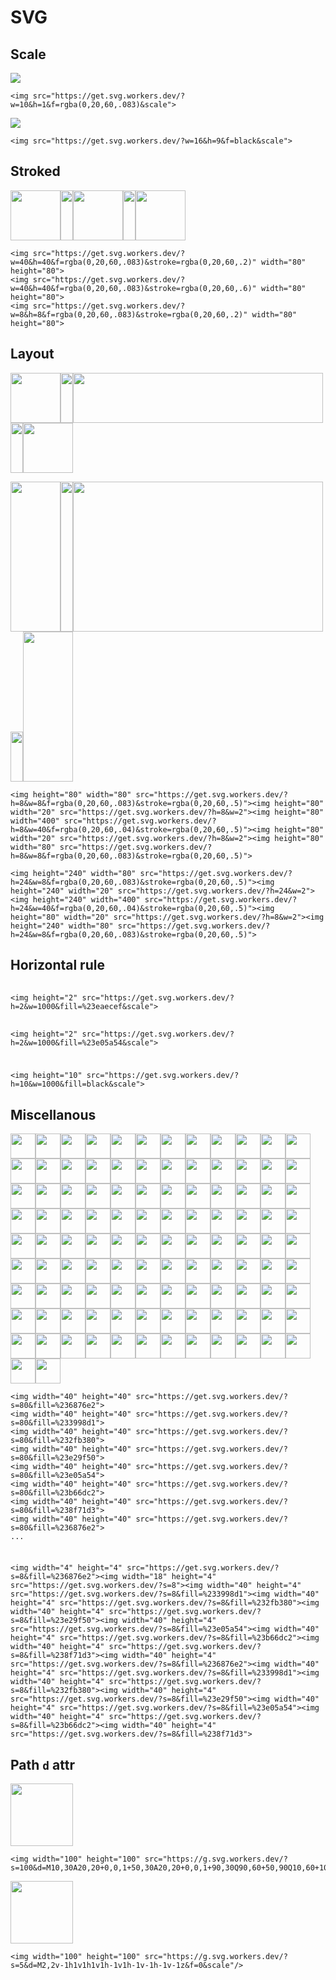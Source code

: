 # SVG

## Scale

<img src="https://get.svg.workers.dev/?w=10&h=1&f=rgba(0,20,60,.083)&scale">

```
<img src="https://get.svg.workers.dev/?w=10&h=1&f=rgba(0,20,60,.083)&scale">
```

<img src="https://get.svg.workers.dev/?w=16&h=9&f=black&scale">

```
<img src="https://get.svg.workers.dev/?w=16&h=9&f=black&scale">
```


## Stroked

<img width="80" height="80" src="https://get.svg.workers.dev/?w=40&h=40&f=rgba(0,20,60,.083)&stroke=rgba(0,20,60,.2)"><img width="20" height="80" src="https://get.svg.workers.dev/?h=8&w=2"><img width="80" height="80" src="https://get.svg.workers.dev/?w=40&h=40&f=rgba(0,20,60,.083)&stroke=rgba(0,20,60,.6)"><img width="20" height="80" src="https://get.svg.workers.dev/?h=8&w=2"><img width="80" height="80" src="https://get.svg.workers.dev/?w=8&h=8&f=rgba(0,20,60,.083)&stroke=rgba(0,20,60,.2)">

```
<img src="https://get.svg.workers.dev/?w=40&h=40&f=rgba(0,20,60,.083)&stroke=rgba(0,20,60,.2)" width="80" height="80">
<img src="https://get.svg.workers.dev/?w=40&h=40&f=rgba(0,20,60,.083)&stroke=rgba(0,20,60,.6)" width="80" height="80">
<img src="https://get.svg.workers.dev/?w=8&h=8&f=rgba(0,20,60,.083)&stroke=rgba(0,20,60,.2)" width="80" height="80">
```


## Layout

<img height="80" width="80" src="https://get.svg.workers.dev/?h=8&w=8&f=rgba(0,20,60,.083)&stroke=rgba(0,20,60,.5)"><img height="80" width="20" src="https://get.svg.workers.dev/?h=8&w=2"><img height="80" width="400" src="https://get.svg.workers.dev/?h=8&w=40&f=rgba(0,20,60,.04)&stroke=rgba(0,20,60,.5)"><img height="80" width="20" src="https://get.svg.workers.dev/?h=8&w=2"><img height="80" width="80" src="https://get.svg.workers.dev/?h=8&w=8&f=rgba(0,20,60,.083)&stroke=rgba(0,20,60,.5)">

<img height="240" width="80" src="https://get.svg.workers.dev/?h=24&w=8&f=rgba(0,20,60,.083)&stroke=rgba(0,20,60,.5)"><img height="240" width="20" src="https://get.svg.workers.dev/?h=24&w=2"><img height="240" width="400" src="https://get.svg.workers.dev/?h=24&w=40&f=rgba(0,20,60,.04)&stroke=rgba(0,20,60,.5)"><img height="80" width="20" src="https://get.svg.workers.dev/?h=8&w=2"><img height="240" width="80" src="https://get.svg.workers.dev/?h=24&w=8&f=rgba(0,20,60,.083)&stroke=rgba(0,20,60,.5)">

```
<img height="80" width="80" src="https://get.svg.workers.dev/?h=8&w=8&f=rgba(0,20,60,.083)&stroke=rgba(0,20,60,.5)"><img height="80" width="20" src="https://get.svg.workers.dev/?h=8&w=2"><img height="80" width="400" src="https://get.svg.workers.dev/?h=8&w=40&f=rgba(0,20,60,.04)&stroke=rgba(0,20,60,.5)"><img height="80" width="20" src="https://get.svg.workers.dev/?h=8&w=2"><img height="80" width="80" src="https://get.svg.workers.dev/?h=8&w=8&f=rgba(0,20,60,.083)&stroke=rgba(0,20,60,.5)">

<img height="240" width="80" src="https://get.svg.workers.dev/?h=24&w=8&f=rgba(0,20,60,.083)&stroke=rgba(0,20,60,.5)"><img height="240" width="20" src="https://get.svg.workers.dev/?h=24&w=2"><img height="240" width="400" src="https://get.svg.workers.dev/?h=24&w=40&f=rgba(0,20,60,.04)&stroke=rgba(0,20,60,.5)"><img height="80" width="20" src="https://get.svg.workers.dev/?h=8&w=2"><img height="240" width="80" src="https://get.svg.workers.dev/?h=24&w=8&f=rgba(0,20,60,.083)&stroke=rgba(0,20,60,.5)">
```


## Horizontal rule

<img height="2" src="https://get.svg.workers.dev/?h=2&w=1000&fill=%23eaecef&scale">

```
<img height="2" src="https://get.svg.workers.dev/?h=2&w=1000&fill=%23eaecef&scale">
```

<img height="2" src="https://get.svg.workers.dev/?h=2&w=1000&fill=%23e05a54&scale">

```
<img height="2" src="https://get.svg.workers.dev/?h=2&w=1000&fill=%23e05a54&scale">
```

<img height="10" src="https://get.svg.workers.dev/?h=10&w=1000&fill=black&scale">

```
<img height="10" src="https://get.svg.workers.dev/?h=10&w=1000&fill=black&scale">
```


## Miscellanous

<img width="40" height="40" src="https://get.svg.workers.dev/?s=80&fill=%236876e2"><img width="40" height="40" src="https://get.svg.workers.dev/?s=80&fill=%233998d1"><img width="40" height="40" src="https://get.svg.workers.dev/?s=80&fill=%232fb380"><img width="40" height="40" src="https://get.svg.workers.dev/?s=80&fill=%23e29f50"><img width="40" height="40" src="https://get.svg.workers.dev/?s=80&fill=%23e05a54"><img width="40" height="40" src="https://get.svg.workers.dev/?s=80&fill=%23b66dc2"><img width="40" height="40" src="https://get.svg.workers.dev/?s=80&fill=%238f71d3"><img width="40" height="40" src="https://get.svg.workers.dev/?s=80&fill=%236876e2"><img width="40" height="40" src="https://get.svg.workers.dev/?s=80&fill=%233998d1"><img width="40" height="40" src="https://get.svg.workers.dev/?s=80&fill=%232fb380"><img width="40" height="40" src="https://get.svg.workers.dev/?s=80&fill=%23e29f50"><img width="40" height="40" src="https://get.svg.workers.dev/?s=80&fill=%23e05a54"><img width="40" height="40" src="https://get.svg.workers.dev/?s=80&fill=%23b66dc2"><img width="40" height="40" src="https://get.svg.workers.dev/?s=80&fill=%238f71d3"><img width="40" height="40" src="https://get.svg.workers.dev/?s=80&fill=%236876e2"><img width="40" height="40" src="https://get.svg.workers.dev/?s=80&fill=%233998d1"><img width="40" height="40" src="https://get.svg.workers.dev/?s=80&fill=%232fb380"><img width="40" height="40" src="https://get.svg.workers.dev/?s=80&fill=%23e29f50"><img width="40" height="40" src="https://get.svg.workers.dev/?s=80&fill=%23e05a54"><img width="40" height="40" src="https://get.svg.workers.dev/?s=80&fill=%23b66dc2"><img width="40" height="40" src="https://get.svg.workers.dev/?s=80&fill=%238f71d3"><img width="40" height="40" src="https://get.svg.workers.dev/?s=80&fill=%236876e2"><img width="40" height="40" src="https://get.svg.workers.dev/?s=80&fill=%233998d1"><img width="40" height="40" src="https://get.svg.workers.dev/?s=80&fill=%232fb380"><img width="40" height="40" src="https://get.svg.workers.dev/?s=80&fill=%23e29f50"><img width="40" height="40" src="https://get.svg.workers.dev/?s=80&fill=%23e05a54"><img width="40" height="40" src="https://get.svg.workers.dev/?s=80&fill=%23b66dc2"><img width="40" height="40" src="https://get.svg.workers.dev/?s=80&fill=%238f71d3"><img width="40" height="40" src="https://get.svg.workers.dev/?s=80&fill=%236876e2"><img width="40" height="40" src="https://get.svg.workers.dev/?s=80&fill=%233998d1"><img width="40" height="40" src="https://get.svg.workers.dev/?s=80&fill=%232fb380"><img width="40" height="40" src="https://get.svg.workers.dev/?s=80&fill=%23e29f50"><img width="40" height="40" src="https://get.svg.workers.dev/?s=80&fill=%23e05a54"><img width="40" height="40" src="https://get.svg.workers.dev/?s=80&fill=%23b66dc2"><img width="40" height="40" src="https://get.svg.workers.dev/?s=80&fill=%238f71d3"><img width="40" height="40" src="https://get.svg.workers.dev/?s=80&fill=%236876e2"><img width="40" height="40" src="https://get.svg.workers.dev/?s=80&fill=%233998d1"><img width="40" height="40" src="https://get.svg.workers.dev/?s=80&fill=%232fb380"><img width="40" height="40" src="https://get.svg.workers.dev/?s=80&fill=%23e29f50"><img width="40" height="40" src="https://get.svg.workers.dev/?s=80&fill=%23e05a54"><img width="40" height="40" src="https://get.svg.workers.dev/?s=80&fill=%23b66dc2"><img width="40" height="40" src="https://get.svg.workers.dev/?s=80&fill=%238f71d3"><img width="40" height="40" src="https://get.svg.workers.dev/?s=80&fill=%236876e2"><img width="40" height="40" src="https://get.svg.workers.dev/?s=80&fill=%233998d1"><img width="40" height="40" src="https://get.svg.workers.dev/?s=80&fill=%232fb380"><img width="40" height="40" src="https://get.svg.workers.dev/?s=80&fill=%23e29f50"><img width="40" height="40" src="https://get.svg.workers.dev/?s=80&fill=%23e05a54"><img width="40" height="40" src="https://get.svg.workers.dev/?s=80&fill=%23b66dc2"><img width="40" height="40" src="https://get.svg.workers.dev/?s=80&fill=%238f71d3"><img width="40" height="40" src="https://get.svg.workers.dev/?s=80&fill=%236876e2"><img width="40" height="40" src="https://get.svg.workers.dev/?s=80&fill=%233998d1"><img width="40" height="40" src="https://get.svg.workers.dev/?s=80&fill=%232fb380"><img width="40" height="40" src="https://get.svg.workers.dev/?s=80&fill=%23e29f50"><img width="40" height="40" src="https://get.svg.workers.dev/?s=80&fill=%23e05a54"><img width="40" height="40" src="https://get.svg.workers.dev/?s=80&fill=%23b66dc2"><img width="40" height="40" src="https://get.svg.workers.dev/?s=80&fill=%238f71d3"><img width="40" height="40" src="https://get.svg.workers.dev/?s=80&fill=%236876e2"><img width="40" height="40" src="https://get.svg.workers.dev/?s=80&fill=%233998d1"><img width="40" height="40" src="https://get.svg.workers.dev/?s=80&fill=%232fb380"><img width="40" height="40" src="https://get.svg.workers.dev/?s=80&fill=%23e29f50"><img width="40" height="40" src="https://get.svg.workers.dev/?s=80&fill=%23e05a54"><img width="40" height="40" src="https://get.svg.workers.dev/?s=80&fill=%23b66dc2"><img width="40" height="40" src="https://get.svg.workers.dev/?s=80&fill=%238f71d3"><img width="40" height="40" src="https://get.svg.workers.dev/?s=80&fill=%236876e2"><img width="40" height="40" src="https://get.svg.workers.dev/?s=80&fill=%233998d1"><img width="40" height="40" src="https://get.svg.workers.dev/?s=80&fill=%232fb380"><img width="40" height="40" src="https://get.svg.workers.dev/?s=80&fill=%23e29f50"><img width="40" height="40" src="https://get.svg.workers.dev/?s=80&fill=%23e05a54"><img width="40" height="40" src="https://get.svg.workers.dev/?s=80&fill=%23b66dc2"><img width="40" height="40" src="https://get.svg.workers.dev/?s=80&fill=%238f71d3"><img width="40" height="40" src="https://get.svg.workers.dev/?s=80&fill=%236876e2"><img width="40" height="40" src="https://get.svg.workers.dev/?s=80&fill=%233998d1"><img width="40" height="40" src="https://get.svg.workers.dev/?s=80&fill=%232fb380"><img width="40" height="40" src="https://get.svg.workers.dev/?s=80&fill=%23e29f50"><img width="40" height="40" src="https://get.svg.workers.dev/?s=80&fill=%23e05a54"><img width="40" height="40" src="https://get.svg.workers.dev/?s=80&fill=%23b66dc2"><img width="40" height="40" src="https://get.svg.workers.dev/?s=80&fill=%238f71d3"><img width="40" height="40" src="https://get.svg.workers.dev/?s=80&fill=%236876e2"><img width="40" height="40" src="https://get.svg.workers.dev/?s=80&fill=%233998d1"><img width="40" height="40" src="https://get.svg.workers.dev/?s=80&fill=%232fb380"><img width="40" height="40" src="https://get.svg.workers.dev/?s=80&fill=%23e29f50"><img width="40" height="40" src="https://get.svg.workers.dev/?s=80&fill=%23e05a54"><img width="40" height="40" src="https://get.svg.workers.dev/?s=80&fill=%23b66dc2"><img width="40" height="40" src="https://get.svg.workers.dev/?s=80&fill=%238f71d3"><img width="40" height="40" src="https://get.svg.workers.dev/?s=80&fill=%236876e2"><img width="40" height="40" src="https://get.svg.workers.dev/?s=80&fill=%233998d1"><img width="40" height="40" src="https://get.svg.workers.dev/?s=80&fill=%232fb380"><img width="40" height="40" src="https://get.svg.workers.dev/?s=80&fill=%23e29f50"><img width="40" height="40" src="https://get.svg.workers.dev/?s=80&fill=%23e05a54"><img width="40" height="40" src="https://get.svg.workers.dev/?s=80&fill=%23b66dc2"><img width="40" height="40" src="https://get.svg.workers.dev/?s=80&fill=%238f71d3"><img width="40" height="40" src="https://get.svg.workers.dev/?s=80&fill=%236876e2"><img width="40" height="40" src="https://get.svg.workers.dev/?s=80&fill=%233998d1"><img width="40" height="40" src="https://get.svg.workers.dev/?s=80&fill=%232fb380"><img width="40" height="40" src="https://get.svg.workers.dev/?s=80&fill=%23e29f50"><img width="40" height="40" src="https://get.svg.workers.dev/?s=80&fill=%23e05a54"><img width="40" height="40" src="https://get.svg.workers.dev/?s=80&fill=%23b66dc2"><img width="40" height="40" src="https://get.svg.workers.dev/?s=80&fill=%238f71d3"><img width="40" height="40" src="https://get.svg.workers.dev/?s=80&fill=%236876e2"><img width="40" height="40" src="https://get.svg.workers.dev/?s=80&fill=%233998d1"><img width="40" height="40" src="https://get.svg.workers.dev/?s=80&fill=%232fb380"><img width="40" height="40" src="https://get.svg.workers.dev/?s=80&fill=%23e29f50"><img width="40" height="40" src="https://get.svg.workers.dev/?s=80&fill=%23e05a54"><img width="40" height="40" src="https://get.svg.workers.dev/?s=80&fill=%23b66dc2"><img width="40" height="40" src="https://get.svg.workers.dev/?s=80&fill=%238f71d3"><img width="40" height="40" src="https://get.svg.workers.dev/?s=80&fill=%236876e2"><img width="40" height="40" src="https://get.svg.workers.dev/?s=80&fill=%233998d1"><img width="40" height="40" src="https://get.svg.workers.dev/?s=80&fill=%232fb380"><img width="40" height="40" src="https://get.svg.workers.dev/?s=80&fill=%23e29f50"><img width="40" height="40" src="https://get.svg.workers.dev/?s=80&fill=%23e05a54">

```
<img width="40" height="40" src="https://get.svg.workers.dev/?s=80&fill=%236876e2">
<img width="40" height="40" src="https://get.svg.workers.dev/?s=80&fill=%233998d1">
<img width="40" height="40" src="https://get.svg.workers.dev/?s=80&fill=%232fb380">
<img width="40" height="40" src="https://get.svg.workers.dev/?s=80&fill=%23e29f50">
<img width="40" height="40" src="https://get.svg.workers.dev/?s=80&fill=%23e05a54">
<img width="40" height="40" src="https://get.svg.workers.dev/?s=80&fill=%23b66dc2">
<img width="40" height="40" src="https://get.svg.workers.dev/?s=80&fill=%238f71d3">
<img width="40" height="40" src="https://get.svg.workers.dev/?s=80&fill=%236876e2">
...
```

<img width="4" height="4" src="https://get.svg.workers.dev/?s=8&fill=%236876e2"><img width="18" height="4" src="https://get.svg.workers.dev/?s=8"><img width="40" height="4" src="https://get.svg.workers.dev/?s=8&fill=%233998d1"><img width="40" height="4" src="https://get.svg.workers.dev/?s=8&fill=%232fb380"><img width="40" height="4" src="https://get.svg.workers.dev/?s=8&fill=%23e29f50"><img width="40" height="4" src="https://get.svg.workers.dev/?s=8&fill=%23e05a54"><img width="40" height="4" src="https://get.svg.workers.dev/?s=8&fill=%23b66dc2"><img width="40" height="4" src="https://get.svg.workers.dev/?s=8&fill=%238f71d3"><img width="40" height="4" src="https://get.svg.workers.dev/?s=8&fill=%236876e2"><img width="40" height="4" src="https://get.svg.workers.dev/?s=8&fill=%233998d1"><img width="40" height="4" src="https://get.svg.workers.dev/?s=8&fill=%232fb380"><img width="40" height="4" src="https://get.svg.workers.dev/?s=8&fill=%23e29f50"><img width="40" height="4" src="https://get.svg.workers.dev/?s=8&fill=%23e05a54"><img width="40" height="4" src="https://get.svg.workers.dev/?s=8&fill=%23b66dc2"><img width="40" height="4" src="https://get.svg.workers.dev/?s=8&fill=%238f71d3">

```
<img width="4" height="4" src="https://get.svg.workers.dev/?s=8&fill=%236876e2"><img width="18" height="4" src="https://get.svg.workers.dev/?s=8"><img width="40" height="4" src="https://get.svg.workers.dev/?s=8&fill=%233998d1"><img width="40" height="4" src="https://get.svg.workers.dev/?s=8&fill=%232fb380"><img width="40" height="4" src="https://get.svg.workers.dev/?s=8&fill=%23e29f50"><img width="40" height="4" src="https://get.svg.workers.dev/?s=8&fill=%23e05a54"><img width="40" height="4" src="https://get.svg.workers.dev/?s=8&fill=%23b66dc2"><img width="40" height="4" src="https://get.svg.workers.dev/?s=8&fill=%238f71d3"><img width="40" height="4" src="https://get.svg.workers.dev/?s=8&fill=%236876e2"><img width="40" height="4" src="https://get.svg.workers.dev/?s=8&fill=%233998d1"><img width="40" height="4" src="https://get.svg.workers.dev/?s=8&fill=%232fb380"><img width="40" height="4" src="https://get.svg.workers.dev/?s=8&fill=%23e29f50"><img width="40" height="4" src="https://get.svg.workers.dev/?s=8&fill=%23e05a54"><img width="40" height="4" src="https://get.svg.workers.dev/?s=8&fill=%23b66dc2"><img width="40" height="4" src="https://get.svg.workers.dev/?s=8&fill=%238f71d3">
```


## Path `d` attr

<img width="100" height="100" src="https://g.svg.workers.dev/?s=100&d=M10,30A20,20+0,0,1+50,30A20,20+0,0,1+90,30Q90,60+50,90Q10,60+10,30z&f=red"/>

```
<img width="100" height="100" src="https://g.svg.workers.dev/?s=100&d=M10,30A20,20+0,0,1+50,30A20,20+0,0,1+90,30Q90,60+50,90Q10,60+10,30z&f=red"/>
```

<img width="100" height="100" src="https://g.svg.workers.dev/?s=5&d=M2,2v-1h1v1h1v1h-1v1h-1v-1h-1v-1z&f=0&scale"/>

```
<img width="100" height="100" src="https://g.svg.workers.dev/?s=5&d=M2,2v-1h1v1h1v1h-1v1h-1v-1h-1v-1z&f=0&scale"/>
```
